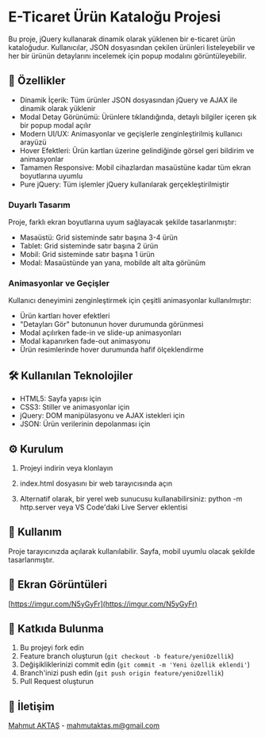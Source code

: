 # E-Ticaret Ürün Kataloğu Projesi

Bu proje, jQuery kullanarak dinamik olarak yüklenen bir e-ticaret ürün kataloğudur. Kullanıcılar, JSON dosyasından çekilen ürünleri listeleyebilir ve her bir ürünün detaylarını incelemek için popup modalını görüntüleyebilir.


## 🚀 Özellikler

- Dinamik İçerik: Tüm ürünler JSON dosyasından jQuery ve AJAX ile dinamik olarak yüklenir
- Modal Detay Görünümü: Ürünlere tıklandığında, detaylı bilgiler içeren şık bir popup modal açılır
- Modern UI/UX: Animasyonlar ve geçişlerle zenginleştirilmiş kullanıcı arayüzü
- Hover Efektleri: Ürün kartları üzerine gelindiğinde görsel geri bildirim ve animasyonlar
- Tamamen Responsive: Mobil cihazlardan masaüstüne kadar tüm ekran boyutlarına uyumlu
- Pure jQuery: Tüm işlemler jQuery kullanılarak gerçekleştirilmiştir

### Duyarlı Tasarım

Proje, farklı ekran boyutlarına uyum sağlayacak şekilde tasarlanmıştır:

- Masaüstü: Grid sisteminde satır başına 3-4 ürün
- Tablet: Grid sisteminde satır başına 2 ürün
- Mobil: Grid sisteminde satır başına 1 ürün
- Modal: Masaüstünde yan yana, mobilde alt alta görünüm

### Animasyonlar ve Geçişler

Kullanıcı deneyimini zenginleştirmek için çeşitli animasyonlar kullanılmıştır:

- Ürün kartları hover efektleri
- "Detayları Gör" butonunun hover durumunda görünmesi
- Modal açılırken fade-in ve slide-up animasyonları
- Modal kapanırken fade-out animasyonu
- Ürün resimlerinde hover durumunda hafif ölçeklendirme

## 🛠️ Kullanılan Teknolojiler

- HTML5: Sayfa yapısı için
- CSS3: Stiller ve animasyonlar için
- jQuery: DOM manipülasyonu ve AJAX istekleri için
- JSON: Ürün verilerinin depolanması için

## ⚙️ Kurulum

1. Projeyi indirin veya klonlayın

2. index.html dosyasını bir web tarayıcısında açın

3. Alternatif olarak, bir yerel web sunucusu kullanabilirsiniz: python -m http.server veya VS Code'daki Live Server eklentisi

## 🎯 Kullanım

Proje tarayıcınızda açılarak kullanılabilir. Sayfa, mobil uyumlu olacak şekilde tasarlanmıştır.

## 📸 Ekran Görüntüleri

[https://imgur.com/N5yGyFr](https://imgur.com/N5yGyFr)


## 🤝 Katkıda Bulunma

1. Bu projeyi fork edin
2. Feature branch oluşturun (`git checkout -b feature/yeniOzellik`)
3. Değişikliklerinizi commit edin (`git commit -m 'Yeni özellik eklendi'`)
4. Branch'inizi push edin (`git push origin feature/yeniOzellik`)
5. Pull Request oluşturun

## 📧 İletişim

[Mahmut AKTAŞ](https://github.com/mhmtkts) - [mahmutaktas.m@gmail.com](mailto:mahmutaktas.m@gmail.com)